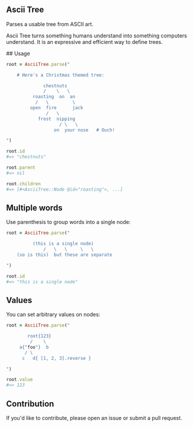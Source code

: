 ## Ascii Tree

Parses a usable tree from ASCII art.

Ascii Tree turns something humans understand into something computers
understand. It is an expressive and efficient way to define trees.

## Usage

```ruby
root = AsciiTree.parse("

    # Here's a Christmas themed tree:

              chestnuts
              /    \   \
          roasting  on  an
           /   \         \
         open  fire      jack
               /   \
            frost  nipping
                    / \   \
                  on  your nose   # Ouch!

")

root.id
#=> "chestnuts"

root.parent
#=> nil

root.children
#=> [#<AsciiTree::Node @id="roasting">, ...]
```

## Multiple words

Use parenthesis to group words into a single node:

```ruby
root = AsciiTree.parse("

          (this is a single node)
              /   \   \     \   \
    (so is this)  but these are separate

")

root.id
#=> "this is a single node"
```

## Values

You can set arbitrary values on nodes:

```ruby
root = AsciiTree.parse("

        root{123}
         /    \
     a{"foo"}  b
       / \
      c   d{ [1, 2, 3].reverse }

")

root.value
#=> 123
```

## Contribution

If you'd like to contribute, please open an issue or submit a pull request.
